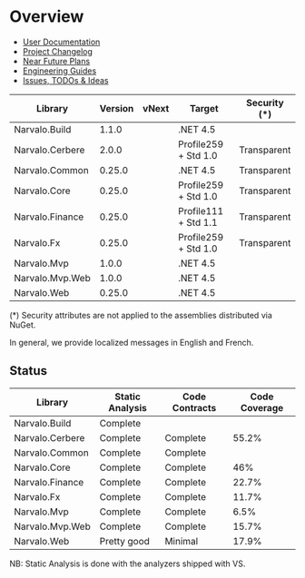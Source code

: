 Overview
========

- [User Documentation](userdocs/index.md)
- [Project Changelog](changelogs/index.md)
- [Near Future Plans](changelogs/vNext.md)
- [Engineering Guides](engineering/index.md)
- [Issues, TODOs & Ideas](Issues.md)

Library                   | Version | vNext  | Target               | Security (*)
--------------------------|---------|--------|----------------------|--------------
Narvalo.Build             | 1.1.0   |        | .NET 4.5             |
Narvalo.Cerbere           | 2.0.0   |        | Profile259 + Std 1.0 | Transparent
Narvalo.Common            | 0.25.0  |        | .NET 4.5             | Transparent
Narvalo.Core              | 0.25.0  |        | Profile259 + Std 1.0 | Transparent
Narvalo.Finance           | 0.25.0  |        | Profile111 + Std 1.1 | Transparent
Narvalo.Fx                | 0.25.0  |        | Profile259 + Std 1.0 | Transparent
Narvalo.Mvp               | 1.0.0   |        | .NET 4.5             |
Narvalo.Mvp.Web           | 1.0.0   |        | .NET 4.5             |
Narvalo.Web               | 0.25.0  |        | .NET 4.5             |

(*) Security attributes are not applied to the assemblies distributed via NuGet.

In general, we provide localized messages in English and French.

Status
------

Library                   | Static Analysis | Code Contracts | Code Coverage
--------------------------|-----------------|----------------|---------------
Narvalo.Build             | Complete        |                |
Narvalo.Cerbere           | Complete        | Complete       | 55.2%
Narvalo.Common            | Complete        | Complete       |
Narvalo.Core              | Complete        | Complete       | 46%
Narvalo.Finance           | Complete        | Complete       | 22.7%
Narvalo.Fx                | Complete        | Complete       | 11.7%
Narvalo.Mvp               | Complete        | Complete       |  6.5%
Narvalo.Mvp.Web           | Complete        | Complete       | 15.7%
Narvalo.Web               | Pretty good     | Minimal        | 17.9%

NB: Static Analysis is done with the analyzers shipped with VS.
